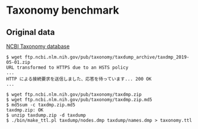 # Taxonomy benchmark

## Original data
[NCBI Taxonomy database](https://www.ncbi.nlm.nih.gov/taxonomy)

```
$ wget ftp.ncbi.nlm.nih.gov/pub/taxonomy/taxdump_archive/taxdmp_2019-05-01.zip
URL transformed to HTTPS due to an HSTS policy
...
HTTP による接続要求を送信しました、応答を待っています... 200 OK
...
```

```
$ wget ftp.ncbi.nlm.nih.gov/pub/taxonomy/taxdmp.zip
$ wget ftp.ncbi.nlm.nih.gov/pub/taxonomy/taxdmp.zip.md5
$ md5sum -c taxdmp.zip.md5
taxdmp.zip: OK
$ unzip taxdump.zip -d taxdump
$ ./bin/make_ttl.pl taxdump/nodes.dmp taxdump/names.dmp > taxonomy.ttl
```
